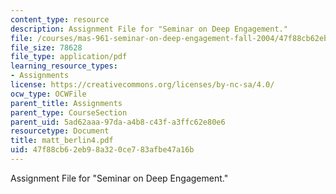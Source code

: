 ```yaml
---
content_type: resource
description: Assignment File for "Seminar on Deep Engagement."
file: /courses/mas-961-seminar-on-deep-engagement-fall-2004/47f88cb62eb98a320ce783afbe47a16b_matt_berlin4.pdf
file_size: 78628
file_type: application/pdf
learning_resource_types:
- Assignments
license: https://creativecommons.org/licenses/by-nc-sa/4.0/
ocw_type: OCWFile
parent_title: Assignments
parent_type: CourseSection
parent_uid: 5ad62aaa-97da-a4b8-c43f-a3ffc62e80e6
resourcetype: Document
title: matt_berlin4.pdf
uid: 47f88cb6-2eb9-8a32-0ce7-83afbe47a16b
---
```

Assignment File for "Seminar on Deep Engagement."